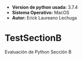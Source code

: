 - **Version de python usada:** 3.7.4
- **Sistema Operativo:** MacOS
- **Autor:** Erick Laureano Lechuga 

# TestSectionB
Evaluación de Python Sección B

